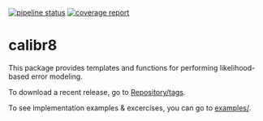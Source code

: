 [![pipeline status](https://jugit.fz-juelich.de/IBG-1/micropro/calibr8/badges/master/pipeline.svg)](https://jugit.fz-juelich.de/IBG-1/micropro/calibr8/commits/master)
[![coverage report](https://jugit.fz-juelich.de/IBG-1/micropro/calibr8/badges/master/coverage.svg)](https://jugit.fz-juelich.de/IBG-1/micropro/calibr8/commits/master)

# calibr8
This package provides templates and functions for performing likelihood-based error modeling.

To download a recent release, go to [Repository/tags](https://jugit.fz-juelich.de/IBG-1/micropro/calibr8/-/tags).

To see implementation examples & excercises, you can go to [examples/](https://jugit.fz-juelich.de/IBG-1/micropro/calibr8/tree/master/examples).
